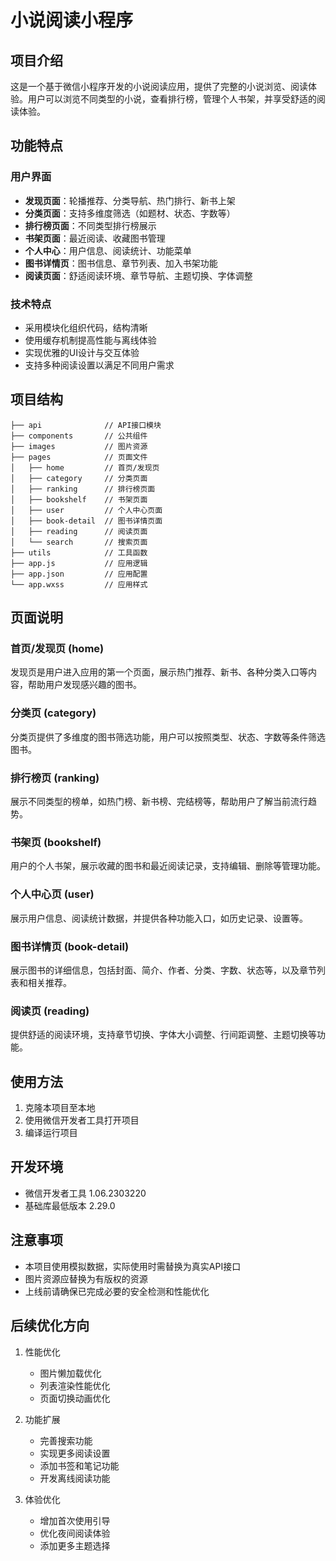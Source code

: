 # 小说阅读小程序

## 项目介绍

这是一个基于微信小程序开发的小说阅读应用，提供了完整的小说浏览、阅读体验。用户可以浏览不同类型的小说，查看排行榜，管理个人书架，并享受舒适的阅读体验。

## 功能特点

### 用户界面
- **发现页面**：轮播推荐、分类导航、热门排行、新书上架
- **分类页面**：支持多维度筛选（如题材、状态、字数等）
- **排行榜页面**：不同类型排行榜展示
- **书架页面**：最近阅读、收藏图书管理
- **个人中心**：用户信息、阅读统计、功能菜单
- **图书详情页**：图书信息、章节列表、加入书架功能
- **阅读页面**：舒适阅读环境、章节导航、主题切换、字体调整

### 技术特点
- 采用模块化组织代码，结构清晰
- 使用缓存机制提高性能与离线体验
- 实现优雅的UI设计与交互体验
- 支持多种阅读设置以满足不同用户需求

## 项目结构

```
├── api              // API接口模块
├── components       // 公共组件
├── images           // 图片资源
├── pages            // 页面文件
│   ├── home         // 首页/发现页
│   ├── category     // 分类页面
│   ├── ranking      // 排行榜页面
│   ├── bookshelf    // 书架页面
│   ├── user         // 个人中心页面
│   ├── book-detail  // 图书详情页面
│   ├── reading      // 阅读页面
│   └── search       // 搜索页面
├── utils            // 工具函数
├── app.js           // 应用逻辑
├── app.json         // 应用配置
└── app.wxss         // 应用样式
```

## 页面说明

### 首页/发现页 (home)
发现页是用户进入应用的第一个页面，展示热门推荐、新书、各种分类入口等内容，帮助用户发现感兴趣的图书。

### 分类页 (category)
分类页提供了多维度的图书筛选功能，用户可以按照类型、状态、字数等条件筛选图书。

### 排行榜页 (ranking)
展示不同类型的榜单，如热门榜、新书榜、完结榜等，帮助用户了解当前流行趋势。

### 书架页 (bookshelf)
用户的个人书架，展示收藏的图书和最近阅读记录，支持编辑、删除等管理功能。

### 个人中心页 (user)
展示用户信息、阅读统计数据，并提供各种功能入口，如历史记录、设置等。

### 图书详情页 (book-detail)
展示图书的详细信息，包括封面、简介、作者、分类、字数、状态等，以及章节列表和相关推荐。

### 阅读页 (reading)
提供舒适的阅读环境，支持章节切换、字体大小调整、行间距调整、主题切换等功能。

## 使用方法

1. 克隆本项目至本地
2. 使用微信开发者工具打开项目
3. 编译运行项目

## 开发环境

- 微信开发者工具 1.06.2303220
- 基础库最低版本 2.29.0

## 注意事项

- 本项目使用模拟数据，实际使用时需替换为真实API接口
- 图片资源应替换为有版权的资源
- 上线前请确保已完成必要的安全检测和性能优化

## 后续优化方向

1. 性能优化
   - 图片懒加载优化
   - 列表渲染性能优化
   - 页面切换动画优化

2. 功能扩展
   - 完善搜索功能
   - 实现更多阅读设置
   - 添加书签和笔记功能
   - 开发离线阅读功能

3. 体验优化
   - 增加首次使用引导
   - 优化夜间阅读体验
   - 添加更多主题选择 